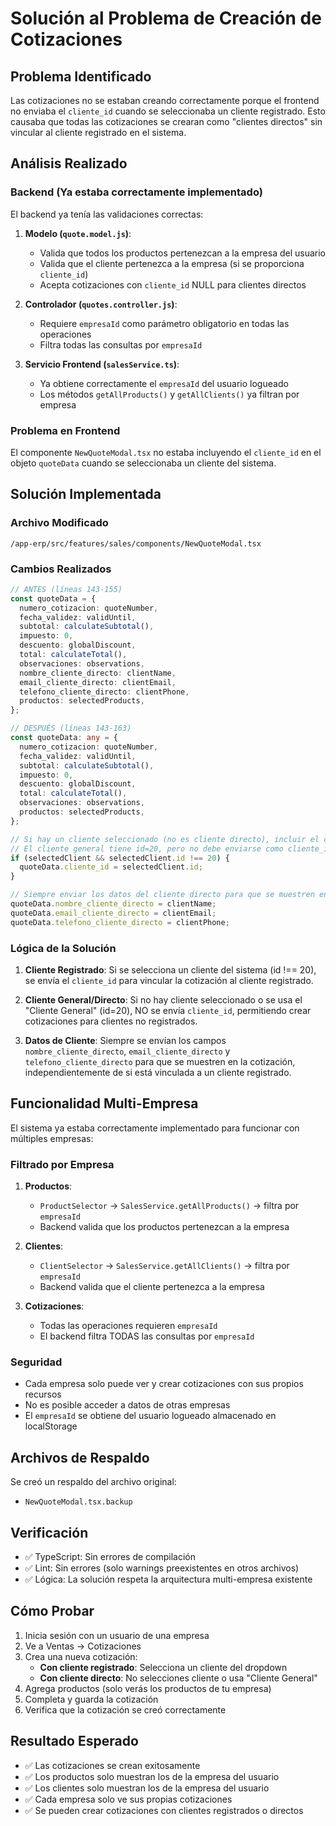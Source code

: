 # Solución al Problema de Creación de Cotizaciones

## Problema Identificado

Las cotizaciones no se estaban creando correctamente porque el frontend no
enviaba el `cliente_id` cuando se seleccionaba un cliente registrado. Esto
causaba que todas las cotizaciones se crearan como "clientes directos" sin
vincular al cliente registrado en el sistema.

## Análisis Realizado

### Backend (Ya estaba correctamente implementado)

El backend ya tenía las validaciones correctas:

1. **Modelo (`quote.model.js`)**:
   - Valida que todos los productos pertenezcan a la empresa del usuario
   - Valida que el cliente pertenezca a la empresa (si se proporciona
     `cliente_id`)
   - Acepta cotizaciones con `cliente_id` NULL para clientes directos

2. **Controlador (`quotes.controller.js`)**:
   - Requiere `empresaId` como parámetro obligatorio en todas las operaciones
   - Filtra todas las consultas por `empresaId`

3. **Servicio Frontend (`salesService.ts`)**:
   - Ya obtiene correctamente el `empresaId` del usuario logueado
   - Los métodos `getAllProducts()` y `getAllClients()` ya filtran por empresa

### Problema en Frontend

El componente `NewQuoteModal.tsx` no estaba incluyendo el `cliente_id` en el
objeto `quoteData` cuando se seleccionaba un cliente del sistema.

## Solución Implementada

### Archivo Modificado

`/app-erp/src/features/sales/components/NewQuoteModal.tsx`

### Cambios Realizados

```typescript
// ANTES (líneas 143-155)
const quoteData = {
  numero_cotizacion: quoteNumber,
  fecha_validez: validUntil,
  subtotal: calculateSubtotal(),
  impuesto: 0,
  descuento: globalDiscount,
  total: calculateTotal(),
  observaciones: observations,
  nombre_cliente_directo: clientName,
  email_cliente_directo: clientEmail,
  telefono_cliente_directo: clientPhone,
  productos: selectedProducts,
};

// DESPUÉS (líneas 143-163)
const quoteData: any = {
  numero_cotizacion: quoteNumber,
  fecha_validez: validUntil,
  subtotal: calculateSubtotal(),
  impuesto: 0,
  descuento: globalDiscount,
  total: calculateTotal(),
  observaciones: observations,
  productos: selectedProducts,
};

// Si hay un cliente seleccionado (no es cliente directo), incluir el cliente_id
// El cliente general tiene id=20, pero no debe enviarse como cliente_id
if (selectedClient && selectedClient.id !== 20) {
  quoteData.cliente_id = selectedClient.id;
}

// Siempre enviar los datos del cliente directo para que se muestren en la cotización
quoteData.nombre_cliente_directo = clientName;
quoteData.email_cliente_directo = clientEmail;
quoteData.telefono_cliente_directo = clientPhone;
```

### Lógica de la Solución

1. **Cliente Registrado**: Si se selecciona un cliente del sistema (id !== 20),
   se envía el `cliente_id` para vincular la cotización al cliente registrado.

2. **Cliente General/Directo**: Si no hay cliente seleccionado o se usa el
   "Cliente General" (id=20), NO se envía `cliente_id`, permitiendo crear
   cotizaciones para clientes no registrados.

3. **Datos de Cliente**: Siempre se envían los campos `nombre_cliente_directo`,
   `email_cliente_directo` y `telefono_cliente_directo` para que se muestren en
   la cotización, independientemente de si está vinculada a un cliente
   registrado.

## Funcionalidad Multi-Empresa

El sistema ya estaba correctamente implementado para funcionar con múltiples
empresas:

### Filtrado por Empresa

1. **Productos**:
   - `ProductSelector` → `SalesService.getAllProducts()` → filtra por
     `empresaId`
   - Backend valida que los productos pertenezcan a la empresa

2. **Clientes**:
   - `ClientSelector` → `SalesService.getAllClients()` → filtra por `empresaId`
   - Backend valida que el cliente pertenezca a la empresa

3. **Cotizaciones**:
   - Todas las operaciones requieren `empresaId`
   - El backend filtra TODAS las consultas por `empresaId`

### Seguridad

- Cada empresa solo puede ver y crear cotizaciones con sus propios recursos
- No es posible acceder a datos de otras empresas
- El `empresaId` se obtiene del usuario logueado almacenado en localStorage

## Archivos de Respaldo

Se creó un respaldo del archivo original:

- `NewQuoteModal.tsx.backup`

## Verificación

- ✅ TypeScript: Sin errores de compilación
- ✅ Lint: Sin errores (solo warnings preexistentes en otros archivos)
- ✅ Lógica: La solución respeta la arquitectura multi-empresa existente

## Cómo Probar

1. Inicia sesión con un usuario de una empresa
2. Ve a Ventas → Cotizaciones
3. Crea una nueva cotización:
   - **Con cliente registrado**: Selecciona un cliente del dropdown
   - **Con cliente directo**: No selecciones cliente o usa "Cliente General"
4. Agrega productos (solo verás los productos de tu empresa)
5. Completa y guarda la cotización
6. Verifica que la cotización se creó correctamente

## Resultado Esperado

- ✅ Las cotizaciones se crean exitosamente
- ✅ Los productos solo muestran los de la empresa del usuario
- ✅ Los clientes solo muestran los de la empresa del usuario
- ✅ Cada empresa solo ve sus propias cotizaciones
- ✅ Se pueden crear cotizaciones con clientes registrados o directos
